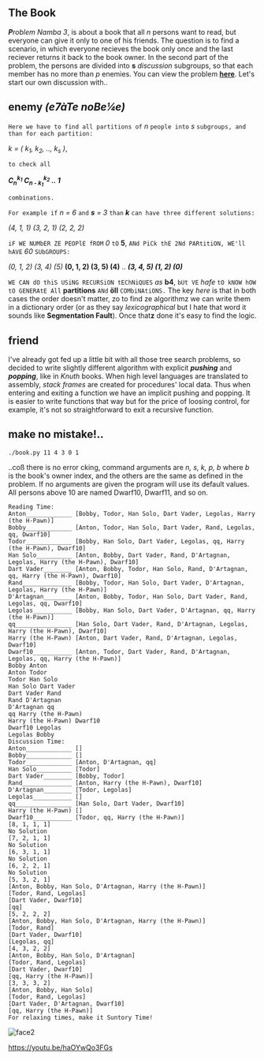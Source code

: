 ## The Book

****P***roblem Namba 3*, is about a book that all *n* persons want to read,
but everyone can give it only to one of his friends. The question is to find
a scenario, in which everyone recieves the book only once and the last reciever
returns it back to the book owner. In the second part of the problem,
the persons are divided into **s** *discussion* subgroups,
so that each member has no more than *p* enemies. You can view the problem
[**here**](https://ioinformatics.org/files/ioi1989problem3.pdf).
Let's start our own discussion with..

## enemy *(e7àTe noBe¼e)*

```Here we have to find all partitions of``` *n* ```people into``` *s*
```subgroups, and than for each partition:```

*k = ( k<sub>1</sub>, k<sub>2</sub>, .., k<sub>s</sub> )*,

```to check all```    

***C<sub>n</sub><sup>k<sub>1</sub></sup>
C<sub>n - k<sub>1</sub></sub><sup>k<sub>2</sub></sup> .. 1***

```combinations.```

```For example if``` *n = 6* ```and``` ***s** = 3*
```than``` ***k*** ```can have three different solutions:```

*(4, 1, 1) (3, 2, 1) (2, 2, 2)*

```iF WE NUMbER ZE PEOPlE fROM``` *0* ```tO``` **5**, ```ANd PiCk thE
2Nd PARtitiON, WE'll hAVE``` *60* ```SUbGROUPS:```

*(0, 1, 2) (3, 4) (5)* **(0, 1, 2) (3, 5) (4)** .. ***(3, 4, 5) (1, 2) (0)***

```WE CAN dO thiS USiNG RECURSiON tEChNiQUES``` *as* **b4**, ```bUt VE``` *hafe* ```tO kNOW hOW tO GENERAtE All```
**partitions** ```ANd``` **öll** ```COMbiNAtiONS.``` The key *here* is that in both cases the order
doesn't matter, zo to find ze algorithmz we can write them in a dictionary
order (or as they say *lexicographical* but I hate that word it sounds like
**Segmentation Fault**). Once that**z** done it's easy to find the logic.

## friend
I've already got fed up a little bit with all those tree search problems,
so decided to write slightly different algorithm with explicit ***pushing*** and ***popping***,
like in *Knuth* books. When high level languages are translated to assembly,
*stack frames* are created for procedures' local data. Thus when entering
and exiting a function we have an implicit pushing and popping. It is easier to write
functions that way but for the price of loosing control, for example,
it's not so straightforward to exit a recursive function.

## make no mistake!..
```./book.py 11 4 3 0 1```

..coß there is no error cking, command arguments are *n, s, k, p, b* where *b* is the
book's owner index, and the others are the same as defined in the problem.
If no arguments are given the program will use its default values. All persons
above 10 are named Dwarf10, Dwarf11, and so on.

```
Reading Time:
Anton_____________ [Bobby, Todor, Han Solo, Dart Vader, Legolas, Harry (the H-Pawn)]
Bobby_____________ [Anton, Todor, Han Solo, Dart Vader, Rand, Legolas, qq, Dwarf10]
Todor_____________ [Bobby, Han Solo, Dart Vader, Legolas, qq, Harry (the H-Pawn), Dwarf10]
Han Solo__________ [Anton, Bobby, Dart Vader, Rand, D'Artagnan, Legolas, Harry (the H-Pawn), Dwarf10]
Dart Vader________ [Anton, Bobby, Todor, Han Solo, Rand, D'Artagnan, qq, Harry (the H-Pawn), Dwarf10]
Rand______________ [Bobby, Todor, Han Solo, Dart Vader, D'Artagnan, Legolas, Harry (the H-Pawn)]
D'Artagnan________ [Anton, Bobby, Todor, Han Solo, Dart Vader, Rand, Legolas, qq, Dwarf10]
Legolas___________ [Bobby, Han Solo, Dart Vader, D'Artagnan, qq, Harry (the H-Pawn)]
qq________________ [Han Solo, Dart Vader, Rand, D'Artagnan, Legolas, Harry (the H-Pawn), Dwarf10]
Harry (the H-Pawn) [Anton, Dart Vader, Rand, D'Artagnan, Legolas, Dwarf10]
Dwarf10___________ [Anton, Todor, Dart Vader, Rand, D'Artagnan, Legolas, qq, Harry (the H-Pawn)]
Bobby Anton
Anton Todor
Todor Han Solo
Han Solo Dart Vader
Dart Vader Rand
Rand D'Artagnan
D'Artagnan qq
qq Harry (the H-Pawn)
Harry (the H-Pawn) Dwarf10
Dwarf10 Legolas
Legolas Bobby
Discussion Time:
Anton_____________ []
Bobby_____________ []
Todor_____________ [Anton, D'Artagnan, qq]
Han Solo__________ [Todor]
Dart Vader________ [Bobby, Todor]
Rand______________ [Anton, Harry (the H-Pawn), Dwarf10]
D'Artagnan________ [Todor, Legolas]
Legolas___________ []
qq________________ [Han Solo, Dart Vader, Dwarf10]
Harry (the H-Pawn) []
Dwarf10___________ [Todor, qq, Harry (the H-Pawn)]
[8, 1, 1, 1]
No Solution
[7, 2, 1, 1]
No Solution
[6, 3, 1, 1]
No Solution
[6, 2, 2, 1]
No Solution
[5, 3, 2, 1]
[Anton, Bobby, Han Solo, D'Artagnan, Harry (the H-Pawn)]
[Todor, Rand, Legolas]
[Dart Vader, Dwarf10]
[qq]
[5, 2, 2, 2]
[Anton, Bobby, Han Solo, D'Artagnan, Harry (the H-Pawn)]
[Todor, Rand]
[Dart Vader, Dwarf10]
[Legolas, qq]
[4, 3, 2, 2]
[Anton, Bobby, Han Solo, D'Artagnan]
[Todor, Rand, Legolas]
[Dart Vader, Dwarf10]
[qq, Harry (the H-Pawn)]
[3, 3, 3, 2]
[Anton, Bobby, Han Solo]
[Todor, Rand, Legolas]
[Dart Vader, D'Artagnan, Dwarf10]
[qq, Harry (the H-Pawn)]
For relaxing times, make it Suntory Time!
```

![face2](pix/face2.png)

https://youtu.be/haOYwQo3FGs
